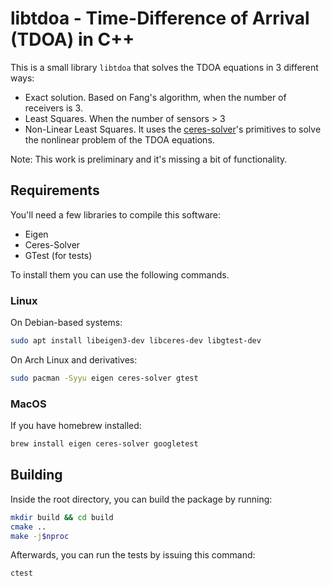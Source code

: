 # libtdoa - Time-Difference of Arrival (TDOA) in C++

This is a small library `libtdoa` that solves the TDOA equations in 3 different ways:

- Exact solution. Based on Fang's algorithm, when the number of receivers is 3.
- Least Squares. When the number of sensors > 3
- Non-Linear Least Squares. It uses the [ceres-solver](https://github.com/ceres-solver/ceres-solver)'s primitives to solve the nonlinear problem of the TDOA equations.

Note: This work is preliminary and it's missing a bit of functionality.

## Requirements

You'll need a few libraries to compile this software:

- Eigen
- Ceres-Solver
- GTest (for tests)

To install them you can use the following commands.

### Linux

On Debian-based systems:
```bash
sudo apt install libeigen3-dev libceres-dev libgtest-dev
```

On Arch Linux and derivatives:
```bash
sudo pacman -Syyu eigen ceres-solver gtest
```

### MacOS

If you have homebrew installed:
```bash
brew install eigen ceres-solver googletest
```

## Building
Inside the root directory, you can build the package by running:
```bash
mkdir build && cd build
cmake ..
make -j$nproc
```

Afterwards, you can run the tests by issuing this command:
```bash
ctest
```